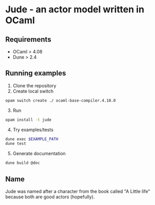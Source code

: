 # Jude - an actor model written in OCaml

## Requirements

* OCaml > 4.08
* Dune  > 2.4

## Running examples

1) Clone the repository
2) Create local switch
```sh
opam switch create ./ ocaml-base-compiler.4.10.0
```
3) Run
```sh
opam install -t jude
```
4) Try examples/tests
```sh
dune exec $EXAMPLE_PATH
dune test
```
5) Generate documentation
```sh
dune build @doc
```

## Name

Jude was named after a character from the book called "A Little life" because
both are good actors (hopefully).